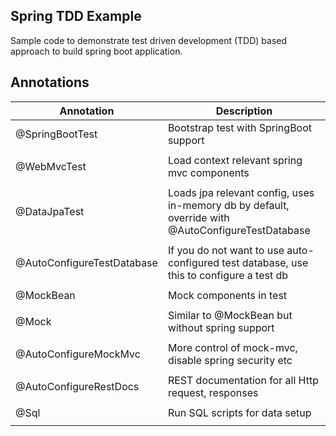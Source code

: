## Spring TDD Example

Sample code to demonstrate test driven development (TDD) based approach to build spring boot application. 

## Annotations

| Annotation                        | Description
|-------------------------------    |--------------
|@SpringBootTest  	                | Bootstrap test with SpringBoot support
|                                   |
|@WebMvcTest   	                    | Load context relevant spring mvc components
|                                   |
|@DataJpaTest   	                | Loads jpa relevant config, uses in-memory db by default, override with @AutoConfigureTestDatabase
|   	                            |
|@AutoConfigureTestDatabase   	    | If you do not want to use auto-configured test database, use this to configure a test db
|  	                                |
|@MockBean                          | Mock components in test
|                                   |
|@Mock    	                        | Similar to @MockBean but without spring support
|  	                                |
|@AutoConfigureMockMvc              | More control of mock-mvc, disable spring security etc
|                                   |
|@AutoConfigureRestDocs             | REST documentation for all Http request, responses
|                                   |
|@Sql                               | Run SQL scripts for data setup
|                                   |
